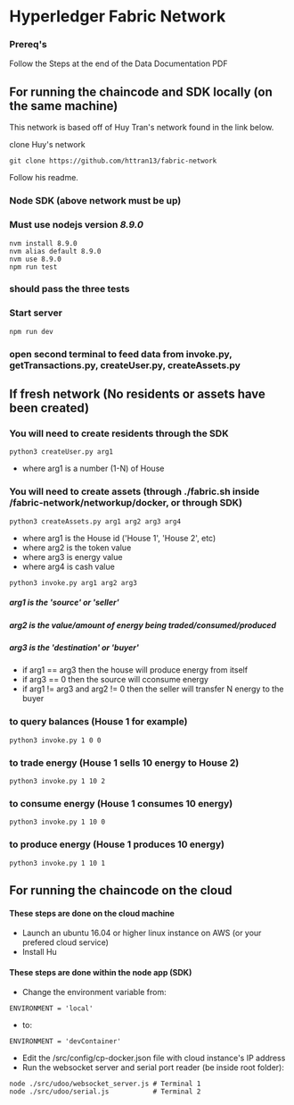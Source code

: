 # Hyperledger Fabric Network

### Prereq's
Follow the Steps at the end of the Data Documentation PDF

## For running the chaincode and SDK locally (on the same machine)

This network is based off of Huy Tran's network found in the link below.


clone Huy's network
```
git clone https://github.com/httran13/fabric-network
```
Follow his readme.

### Node SDK (above network must be up)
### Must use nodejs version *8.9.0*

```
nvm install 8.9.0
nvm alias default 8.9.0
nvm use 8.9.0 
npm run test
```
### should pass the three tests

### Start server
```
npm run dev
```
### open second terminal to feed data from invoke.py, getTransactions.py, createUser.py, createAssets.py
## If fresh network (No residents or assets have been created)
### You will need to create residents through the SDK
```
python3 createUser.py arg1
```
* where arg1 is a number (1-N) of House

### You will need to create assets (through ./fabric.sh inside /fabric-network/networkup/docker, or through SDK)
```
python3 createAssets.py arg1 arg2 arg3 arg4
```
* where arg1 is the House id ('House 1', 'House 2', etc)
* where arg2 is the token value
* where arg3 is energy value
* where arg4 is cash value

```
python3 invoke.py arg1 arg2 arg3
```
##### arg1 is the 'source' or 'seller'
##### arg2 is the value/amount of energy being traded/consumed/produced
##### arg3 is the 'destination' or 'buyer'
  
* if arg1 == arg3 then the house will produce energy from itself
* if arg3 == 0 then the source will cconsume energy
* if arg1 != arg3 and arg2 != 0 then the seller will transfer N energy to the buyer

### to query balances (House 1 for example)
```
python3 invoke.py 1 0 0
```

### to trade energy (House 1 sells 10 energy to House 2)
```
python3 invoke.py 1 10 2
```

### to consume energy (House 1 consumes 10 energy)
```
python3 invoke.py 1 10 0
```
### to produce energy (House 1 produces 10 energy)
```
python3 invoke.py 1 10 1
```
## For running the chaincode on the cloud
#### These steps are done on the cloud machine
* Launch an ubuntu 16.04 or higher linux instance on AWS (or your prefered cloud service)
* Install Hu

#### These steps are done within the node app (SDK)
* Change the environment variable from:
```
ENVIRONMENT = 'local'
```
* to:
```
ENVIRONMENT = 'devContainer'
```
* Edit the <app-root-directory>/src/config/cp-docker.json file with cloud instance's IP address
* Run the websocket server and serial port reader (be inside root folder):
```
node ./src/udoo/websocket_server.js # Terminal 1
node ./src/udoo/serial.js           # Terminal 2
```
